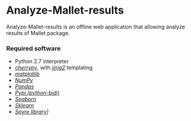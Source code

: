 # Analyze-Mallet-results
Analyze-Mallet-results is an offline web application that allowing analyze results of Mallet package.

### Required software
 * Python 2.7 interpreter
 * *[cherrypy]*, with *[jinja2]* templating
 * *[matplotlib]*
 * *[NumPy]*
 * *[Pandas]*
 * *[Pypi (python-bidi)]*
 * *[Seaborn]*
 * *[Sklearn]*
 * *[Spyre library](https://github.com/adamhajari/spyre)]*
 


[cherrypy]:http://docs.cherrypy.org/en/latest/install.html
[jinja2]:http://jinja.pocoo.org/docs/dev/intro/#installation
[Pandas]:http://pandas.pydata.org/pandas-docs/stable/install.html#recommended-dependencies
[matplotlib]:http://matplotlib.org/users/installing.html
[Pypi (python-bidi)]:https://pypi.org/project/python-bidi/
[NumPy]:http://www.numpy.org/
[Sklearn]:http://scikit-learn.org/stable/
[Seaborn]:http://seaborn.pydata.org/index.html
